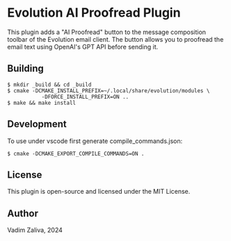 # Evolution AI Proofread Plugin

This plugin adds a "AI Proofread" button to the message composition
toolbar of the Evolution email client. The button allows you to
proofread the email text using OpenAI's GPT API before sending it.

## Building

```
$ mkdir _build && cd _build
$ cmake -DCMAKE_INSTALL_PREFIX=~/.local/share/evolution/modules \
           -DFORCE_INSTALL_PREFIX=ON ..
$ make && make install
```

## Development

To use under vscode first generate compile_commands.json:

```
$ cmake -DCMAKE_EXPORT_COMPILE_COMMANDS=ON .
```

## License

This plugin is open-source and licensed under the MIT License.

## Author

Vadim Zaliva, 2024


